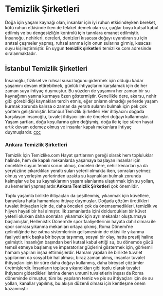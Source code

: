 # Temizlik Şirketleri
Doğa  için  yaşam  kaynağı  olan,  insanlar  için  iyi  ruhun  etkisindeyken  bereket,  kötü ruhun etkisinde iken de felaket demek  olan  su,  çağlar  boyu  kutsal  kabul  edilmiş  ve  bu dengesizliğin kontrolü için tanrılara emanet edilmiştir. İnsanoğu, nehirleri, dereleri, denizleri kısacası doğayı uyandıran su için anıtsal çeşmeler yapmış, ruhsal arınma için onun sularına girmiş, kısacası suyu kişileştirmiştir. En uygun  **temizlik şirketleri**  temizlike.com adresinde sıralanmaktadır.
## İstanbul Temizlik Şirketleri
İnsanoğlu, fiziksel ve ruhsal susuzluğunu gidermek için olduğu kadar yaşamını devam ettirebilmek, günlük ihtiyaçlarını karşılamak için de her zaman suya ihtiyaç duymuştur. Bu yüzden de yaşamını her zaman bir su kaynağının yanına kurmaya özen göstermiştir. Genellikle dere, akarsu, nehir gibi görebildiği kaynakları tercih etmiş, eğer onların olmadığı yerlerde yaşam kurmak zorunda kalırsa o zaman da yeraltı sularını bulmak için pek çok yöntem geliştirmiştir. İstanbul Temizlik Şirketleri Her ihtiyacını doğada karşılayan insanoğlu, tuvalet ihtiyacı için de önceleri doğayı kullanmıştır. Yaşam şartları, doğa koşullarına göre değişmiş, doğa ile iç  içe  süren  hayat  artık  devam  edemez  olmuş  ve  insanlar  kapalı  mekanlara  ihtiyaç duymuşlardır.
[ccc](aaa) 

### Ankara Temizlik Şirketleri
Temizlik İçin Temizlike.com Hayat  şartlarının gereği  olarak hem  topluluklar  halinde,  hem  de  kapalı  mekanlarda yaşamaya  başlayan  insanlar  için  öncelikle  suyun  temini  sorun  olmuş,  önceleri  dere,  nehir kenarları  ya  da  yeryüzüne  çıkardıkları  yeraltı  suları  yeterli  olmakta  iken,  sonraları  yetmez olmuş  ve  yerleşim  yerlerinden  uzakta  su  kaynakları  bulmak  zorunda kalmışlar  ve  bu  su kaynaklarının yaşam alanlarına ulaştırmak için su yolları, su kemerleri yapmışlardır.**Ankara Temizlik Şirketleri** çok önemlidir.

Toplu yaşamla birlikte ihtiyaçları da çeşitlenmiş, yıkanmak için küvetlere, banyolara hatta hamamlara ihtiyaç duymuşlar. Doğada çözüm ürettikleri tuvalet ihtiyaçları için de, daha önceleri çok da önemsemedikleri, temizlik ve hijyen hayati bir hal almıştır. 
İlk zamanlarda içini doldurdukları bir küvet yeterli olurken daha sonraları yıkanmak için ayrı mekanlar oluşturmaya başlamışlar, Hellenistik Dönem’de spor faaliyetlerinin hayata dahil olması ile spor sonrası yıkanma mekanları ortaya çıkmış, Roma Dönemi’ne gelindiğinde ise  ısıtma  sistemlerinin  gelişmesinin  de  etkisi  ile  yıkanma  faaliyeti  artık  başka  bir  boyuta taşınmış, sosyal bir olay, hatta prestij haline gelmiştir. İnsanlığın başından beri kutsal kabul ettiği su, bu dönemde gücü temsil etmeye başlamış ve imparatorlar güçlerini göstermek için, görkemli hamam yapıları inşaa ettirmişlerdir. Hamam yapıları ile birlikte tuvalet yapılarının da sosyal bir hal  alması,  biraz  zaman  almış,  insanlar  tuvalet  ihtiyaçları  için  bir  süre  daha doğayı kullanmış, daha bireysel çözümler üretmişlerdir. İnsanların topluca  yıkandıkları gibi toplu olarak tuvalet ihtiyacını giderdikleri latrina denen umumi tuvaletlerin inşası da Roma döneminde olmuştur, tüm bu yapıların temiz ve pis su ihtiyaçları için de su yolları, kanallar yapılmış, bu akışın düzenli olması için kentleşme önem kazanmıştır
